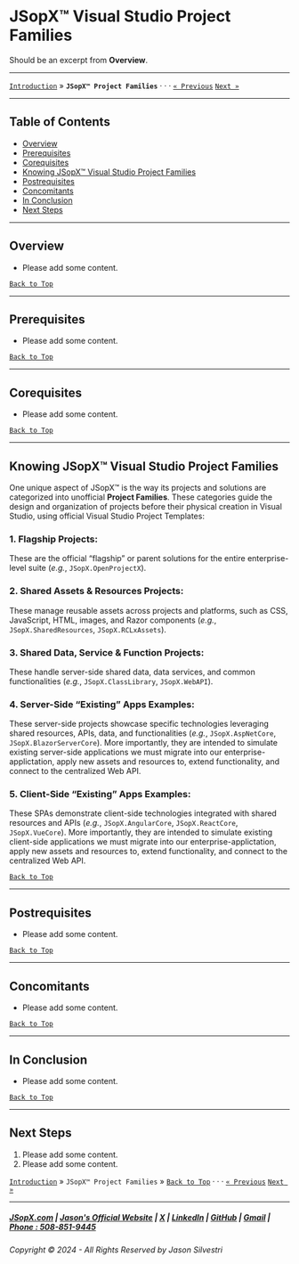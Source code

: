 # JSopX™ Visual Studio Project Families  

Should be an excerpt from **Overview**. 

---

[`Introduction`](./Introduction.md) » **`JSopX™ Project Families`**  · · · [`« Previous`](./Introduction.md) [`Next »`](./JSopxProjectChecksBalances.md)

---

## Table of Contents
- [Overview](#overview)
- [Prerequisites](#prerequisites)
- [Corequisites](#corequisites)
- [Knowing JSopX™ Visual Studio Project Families](#knowing-jsopx-visual-studio-project-families)
- [Postrequisites](#postrequisites) 
- [Concomitants](#concomitants)
- [In Conclusion](#in-conclusion)
- [Next Steps](#next-steps)

---

## **Overview**  

- Please add some content. 


[`Back to Top`](#table-of-contents)

---

## **Prerequisites**  
- Please add some content. 

[`Back to Top`](#table-of-contents)

---

## **Corequisites**  

- Please add some content. 
 
[`Back to Top`](#table-of-contents)

---

## **Knowing JSopX™ Visual Studio Project Families**

One unique aspect of JSopX™ is the way its projects and solutions are categorized into unofficial **Project Families**. These categories guide the design and organization of projects before their physical creation in Visual Studio, using official Visual Studio Project Templates:  

### **1. Flagship Projects:**  

These are the official “flagship” or parent solutions for the entire enterprise-level suite (*e.g.*, `JSopX.OpenProjectX`).  

### **2. Shared Assets & Resources Projects:**  

These manage reusable assets across projects and platforms, such as CSS, JavaScript, HTML, images, and Razor components (*e.g.*, `JSopX.SharedResources`, `JSopX.RCLxAssets`).  

### **3. Shared Data, Service & Function Projects:**  

These handle server-side shared data, data services, and common functionalities (*e.g.*, `JSopX.ClassLibrary`, `JSopX.WebAPI`).  

### **4. Server-Side “Existing” Apps Examples:**  

These server-side projects showcase specific technologies leveraging shared resources, APIs, data, and functionalities (*e.g.*, `JSopX.AspNetCore`, `JSopX.BlazorServerCore`). More importantly, they are intended to simulate existing server-side applications we must migrate into our enterprise-applictation, apply new assets and resources to, extend functionality, and connect to the centralized Web API.

### **5. Client-Side “Existing” Apps Examples:**  

These SPAs demonstrate client-side technologies integrated with shared resources and APIs (*e.g.*, `JSopX.AngularCore`, `JSopX.ReactCore`, `JSopX.VueCore`). More importantly, they are intended to simulate existing client-side applications we must migrate into our enterprise-applictation, apply new assets and resources to, extend functionality, and connect to the centralized Web API.

[`Back to Top`](#table-of-contents)

---

<!-- JSopX™ Visual Studio Project Families in bullet form -->
<!--
## **JSopX™ Visual Studio Project Families**  

One unique aspect of JSopX™ is the way its projects and solutions are categorized into unofficial **Project Families**. These categories guide the design and organization of projects before their physical creation in Visual Studio, using official Visual Studio Project Templates:  

1. **Flagship Projects:**  
   These are the official “flagship” or parent solutions for the entire enterprise-level suite (*e.g.*, `JSopX.OpenProjectX`).  

2. **Shared Assets & Resources Projects:**  
   These manage reusable assets across projects and platforms, such as CSS, JavaScript, HTML, images, and Razor components (*e.g.*, `JSopX.SharedResources`, `JSopX.RCLxAssets`).  

3. **Shared Data, Service & Function Projects:**  
   These handle server-side shared data, data services, and common functionalities (*e.g.*, `JSopX.ClassLibrary`, `JSopX.WebAPI`).  

4. **Server-Side “Existing” Apps Examples:**  
   These server-side projects showcase specific technologies leveraging shared resources, APIs, data, and functionalities (*e.g.*, `JSopX.AspNetCore`, `JSopX.BlazorServerCore`).  

5. **Client-Side “Existing” Apps Examples:**  
   These SPAs demonstrate client-side technologies integrated with shared resources and APIs (*e.g.*, `JSopX.AngularCore`, `JSopX.ReactCore`, `JSopX.VueCore`).  

[`Back to Top`](#table-of-contents)

---

 -->

## **Postrequisites**  

- Please add some content. 

[`Back to Top`](#table-of-contents) 

---

## **Concomitants**  

- Please add some content. 

[`Back to Top`](#table-of-contents) 

---

## **In Conclusion**  

- Please add some content. 

[`Back to Top`](#table-of-contents) 

---

## **Next Steps**  

1. Please add some content. 
2. Please add some content.


[`Introduction`](./Introduction.md) » `JSopX™ Project Families` » [`Back to Top`](#table-of-contents) · · · [`« Previous`](./Introduction.md) [`Next »`](./JSopxProjectChecksBalances.md)

---

##### [JSopX.com](https://www.jsopx.com/) | [Jason's Official Website](https://www.jsilvestri.com/) | [X](https://www.x.com/JasonSilvestri) | [LinkedIn](http://www.linkedin.com/in/JasonSilvestri) | [GitHub](https://github.com/JasonSilvestri) | [Gmail](mailto:therealjasonsilvestri@gmail.com) | [Phone : 508-851-9445](phoneto:508-851-9445)

###### Copyright © 2024 - All Rights Reserved by Jason Silvestri
